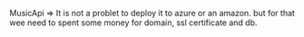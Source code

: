 MusicApi => It is not a problet to deploy it to azure or an amazon. but for that wee need to spent some money for domain, ssl certificate and db. 
